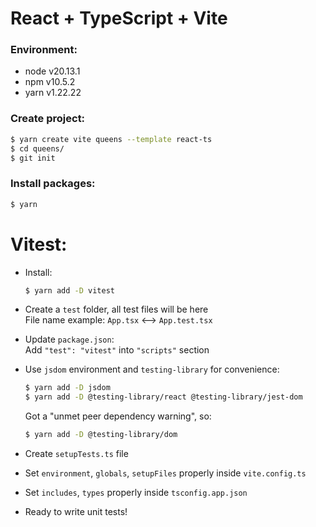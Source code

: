# React + TypeScript + Vite

### Environment:
- node v20.13.1
- npm v10.5.2
- yarn v1.22.22

### Create project:
```bash
$ yarn create vite queens --template react-ts
$ cd queens/
$ git init
```

### Install packages:
```bash
$ yarn
```

# Vitest:
- Install:
  ```bash
  $ yarn add -D vitest
  ```

- Create a `test` folder, all test files will be here\
  File name example: `App.tsx` <--> `App.test.tsx`

- Update `package.json`:\
  Add `"test": "vitest"` into `"scripts"` section

- Use `jsdom` environment and `testing-library` for convenience:
  ```bash
  $ yarn add -D jsdom
  $ yarn add -D @testing-library/react @testing-library/jest-dom
  ```
  Got a "unmet peer dependency warning", so:
  ```bash
  $ yarn add -D @testing-library/dom
  ```

- Create `setupTests.ts` file

- Set `environment`, `globals`, `setupFiles` properly inside `vite.config.ts`

- Set `includes`, `types` properly inside `tsconfig.app.json`

- Ready to write unit tests!
